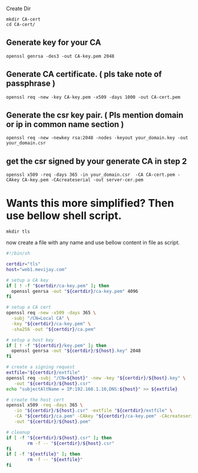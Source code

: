 Create Dir 
```
mkdir CA-cert
cd CA-cert/
```
##  Generate key for your CA
```
openssl genrsa -des3 -out CA-key.pem 2048
```
## Generate CA certificate. ( pls take note of passphrase )
```
openssl req -new -key CA-key.pem -x509 -days 1000 -out CA-cert.pem
```
## Generate the csr key pair. ( Pls mention domain or ip in common name section )
```
openssl req -new -newkey rsa:2048 -nodes -keyout your_domain.key -out your_domain.csr
```

## get the csr signed by your generate CA in step 2
```
openssl x509 -req -days 365 -in your_domain.csr  -CA CA-cert.pem -CAkey CA-key.pem -CAcreateserial -out server-cer.pem
```
# Wants this more simplified? Then use bellow shell script.

```
mkdir tls
```
now create a file with any name and use bellow content in file as script.
```bash
#!/bin/sh

certdir="tls"
host="web1.mevijay.com"

# setup a CA key
if [ ! -f "$certdir/ca-key.pem" ]; then
  openssl genrsa -out "${certdir}/ca-key.pem" 4096
fi

# setup a CA cert
openssl req -new -x509 -days 365 \
  -subj "/CN=Local CA" \
  -key "${certdir}/ca-key.pem" \
  -sha256 -out "${certdir}/ca.pem"

# setup a host key
if [ ! -f "${certdir}/key.pem" ]; then
  openssl genrsa -out "${certdir}/${host}.key" 2048
fi

# create a signing request
extfile="${certdir}/extfile"
openssl req -subj "/CN=${host}" -new -key "${certdir}/${host}.key" \
   -out "${certdir}/${host}.csr"
echo "subjectAltName = IP:192.168.1.10,DNS:${host}" >> ${extfile}

# create the host cert
openssl x509 -req -days 365 \
   -in "${certdir}/${host}.csr" -extfile "${certdir}/extfile" \
   -CA "${certdir}/ca.pem" -CAkey "${certdir}/ca-key.pem" -CAcreateserial \
   -out "${certdir}/${host}.pem"

# cleanup
if [ -f "${certdir}/${host}.csr" ]; then
        rm -f -- "${certdir}/${host}.csr"
fi
if [ -f "${extfile}" ]; then
        rm -f -- "${extfile}"
fi
```
